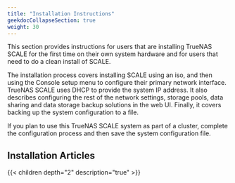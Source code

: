 ```yaml
---
title: "Installation Instructions"
geekdocCollapseSection: true
weight: 30
---
```


This section provides instructions for users that are installing TrueNAS SCALE for the first time on their own system hardware and for users that need to do a clean install of SCALE.

The installation process covers installing SCALE using an <file>iso</file>, and then using the Console setup menu to configure their primary network interface. TrueNAS SCALE uses DHCP to provide the system IP address. 
It also describes configuring the rest of the network settings, storage pools, data sharing and data storage backup solutions in the web UI. Finally, it covers backing up the system configuration to a file.

If you plan to use this TrueNAS SCALE system as part of a cluster, complete the configuration process and then save the system configuration file.

## Installation Articles

{{< children depth="2" description="true" >}}